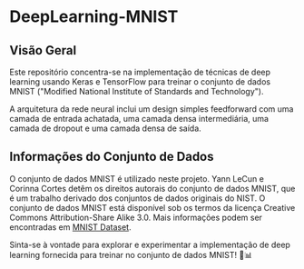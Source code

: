 # DeepLearning-MNIST

## Visão Geral

Este repositório concentra-se na implementação de técnicas de deep learning usando Keras e TensorFlow para treinar o conjunto de dados MNIST ("Modified National Institute of Standards and Technology").

A arquitetura da rede neural inclui um design simples feedforward com uma camada de entrada achatada, uma camada densa intermediária, uma camada de dropout e uma camada densa de saída.

## Informações do Conjunto de Dados

O conjunto de dados MNIST é utilizado neste projeto. Yann LeCun e Corinna Cortes detêm os direitos autorais do conjunto de dados MNIST, que é um trabalho derivado dos conjuntos de dados originais do NIST. O conjunto de dados MNIST está disponível sob os termos da licença Creative Commons Attribution-Share Alike 3.0. Mais informações podem ser encontradas em [MNIST Dataset](http://yann.lecun.com/exdb/mnist/index.html).

Sinta-se à vontade para explorar e experimentar a implementação de deep learning fornecida para treinar no conjunto de dados MNIST! 🚀📊
